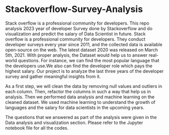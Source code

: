 # Stackoverflow-Survey-Analysis
Stack overflow is a professional community for developers. This repo analysis 2023 year of developer Survey done by Stackoverflow and do visualization and predict the salary of Data Scientist in future.
Stack overflow is a professional community for developers. They conduct developer surveys every year since 2011, and the collected data is available open-source on the web. The latest dataset 2020 was released on March 5th, 2021. With proper analysis, the Dataset would help us to answer real-world questions. For instance, we can find the most popular language that the developers use.We also can find the developer role which pays the highest salary. Our project is to analyze the last three years of the developer survey and gather meaningful insights from it.

As a first step, we will clean the data by removing null values and outliers in each column. Then, refactor the columns in such a way that help us in analysis. Then we performed data analysis and machine learning on the cleaned dataset. We used machine learning to understand the growth of languages and the salary for data scientists in the upcoming years.

The questions that we answered as part of the analysis were given in the Data analysis and visualization section. Please refer to the Jupyter notebook file for all the codes.
